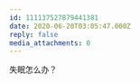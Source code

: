 ```yaml
---
id: 111137527879441381
date: 2020-06-20T03:05:47.000Z
reply: false
media_attachments: 0
---
```


失眠怎么办？

